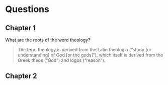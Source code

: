 # Questions

## Chapter 1

What are the roots of the word theology?

> The term theology is derived from the Latin theologia (“study [or understanding] of God [or the gods]”), which itself is derived from the Greek theos (“God”) and logos (“reason”).

## Chapter 2

